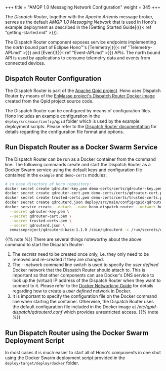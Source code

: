 +++
title = "AMQP 1.0 Messaging Network Configuration"
weight = 345
+++

The *Dispatch Router*, together with the *Apache Artemis* message broker, serves as the default *AMQP 1.0 Messaging Network* that is used in Hono's example deployment as described in the [Getting Started Guide]({{< ref "getting-started.md" >}}).
<!--more-->

The Dispatch Router component exposes service endpoints implementing the *north bound* part of Eclipse Hono&trade;'s [Telemetry]({{< ref "Telemetry-API.md" >}}) and [Event]({{< ref "Event-API.md" >}}) APIs.
The north bound API is used by applications to consume telemetry data and events from connected devices.


## Dispatch Router Configuration

The Dispatch Router is part of the [Apache Qpid project](https://qpid.apache.org). Hono uses Dispatch Router by means of the [EnMasse project's Dispatch Router Docker image](https://hub.docker.com/r/enmasseproject/qdrouterd-base/) created from the Qpid project source code.

The Dispatch Router can be configured by means of configuration files. Hono includes an example configuration in the `deploy/src/main/config/qpid` folder which is used by the example deployment scripts. Please refer to the [Dispatch Router documentation](https://qpid.apache.org/components/dispatch-router/index.html) for details regarding the configuration file format and options.

## Run Dispatch Router as a Docker Swarm Service

The Dispatch Router can be run as a Docker container from the command line. The following commands create and start the Dispatch Router as a Docker Swarm service using the default keys and configuration file contained in the `example` and `demo-certs` modules:

~~~sh
# in base directory of Hono repository:
docker secret create qdrouter-key.pem demo-certs/certs/qdrouter-key.pem
docker secret create qdrouter-cert.pem demo-certs/certs/qdrouter-cert.pem
docker secret create trusted-certs.pem demo-certs/certs/trusted-certs.pem
docker secret create qdrouterd.json deploy/src/main/config/qpid/qdrouterd-with-broker.json
docker service create --detach --name hono-dispatch-router --network hono-net -p 15671:5671 -p 15672:5672 -p 15673:5673 \
  --secret qdrouter-key.pem \
  --secret qdrouter-cert.pem \
  --secret trusted-certs.pem \
  --secret qdrouterd.json \
  enmasseproject/qdrouterd-base:1.1.0 /sbin/qdrouterd -c /run/secrets/qdrouterd.json
~~~

{{% note %}}
There are several things noteworthy about the above command to start the Dispatch Router:

1. The *secrets* need to be created once only, i.e. they only need to be removed and re-created if they are changed.
1. The *--network* command line switch is used to specify the *user defined* Docker network that the Dispatch Router should attach to. This is important so that other components can use Docker's DNS service to look up the (virtual) IP address of the Dispatch Router when they want to connect to it. Please refer to the [Docker Networking Guide](https://docs.docker.com/engine/userguide/networking/#/user-defined-networks) for details regarding how to create a *user defined* network in Docker.
1. It is important to specify the configuration file on the Docker command line when starting the container. Otherwise, the Dispatch Router uses the default configuration file included in the Docker image at */etc/qpid-dispatch/qdrouterd.conf* which provides unrestricted access.
{{% /note %}}

## Run Dispatch Router using the Docker Swarm Deployment Script

In most cases it is much easier to start all of Hono's components in one shot using the Docker Swarm deployment script provided in the `deploy/target/deploy/docker` folder.
